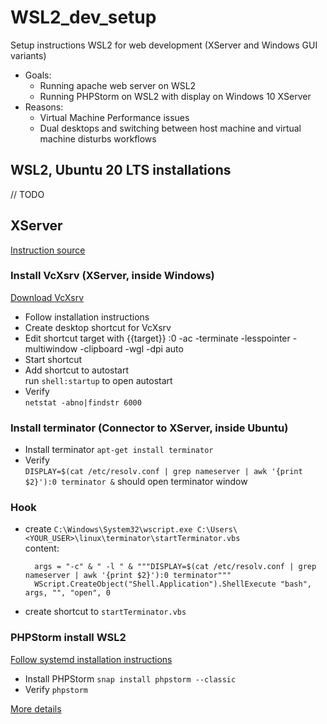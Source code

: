 # WSL2_dev_setup
Setup instructions WSL2 for web development (XServer and Windows GUI variants)
* Goals:
  * Running apache web server on WSL2
  * Running PHPStorm on WSL2 with display on Windows 10 XServer
* Reasons:
  * Virtual Machine Performance issues
  * Dual desktops and switching between host machine and virtual machine disturbs workflows

## WSL2, Ubuntu 20 LTS installations
// TODO

## XServer
[Instruction source](https://medium.com/javarevisited/using-wsl-2-with-x-server-linux-on-windows-a372263533c3)
### Install VcXsrv (XServer, inside Windows)
[Download VcXsrv](https://sourceforge.net/projects/vcxsrv/)
* Follow installation instructions
* Create desktop shortcut for VcXsrv
* Edit shortcut target with {{target}} :0 -ac -terminate -lesspointer -multiwindow -clipboard -wgl -dpi auto
* Start shortcut
* Add shortcut to autostart  
  run `shell:startup` to open autostart
* Verify  
  `netstat -abno|findstr 6000`
### Install terminator (Connector to XServer, inside Ubuntu)
* Install terminator
  `apt-get install terminator`
* Verify  
  `DISPLAY=$(cat /etc/resolv.conf | grep nameserver | awk '{print $2}'):0 terminator &` should open terminator window
### Hook
* create `C:\Windows\System32\wscript.exe C:\Users\<YOUR_USER>\linux\terminator\startTerminator.vbs`  
  content:  
  ```
    args = "-c" & " -l " & """DISPLAY=$(cat /etc/resolv.conf | grep nameserver | awk '{print $2}'):0 terminator"""
    WScript.CreateObject("Shell.Application").ShellExecute "bash", args, "", "open", 0
  ```
* create shortcut to `startTerminator.vbs`
### PHPStorm install WSL2
[Follow systemd installation instructions](https://github.com/DamionGans/ubuntu-wsl2-systemd-script)
* Install PHPStorm
  `snap install phpstorm --classic`
* Verify
  `phpstorm`

[More details](https://github.com/lackovic/notes/tree/master/Windows/Windows%20Subsystem%20for%20Linux#run-a-linux-gui-application-in-wsl-2)
